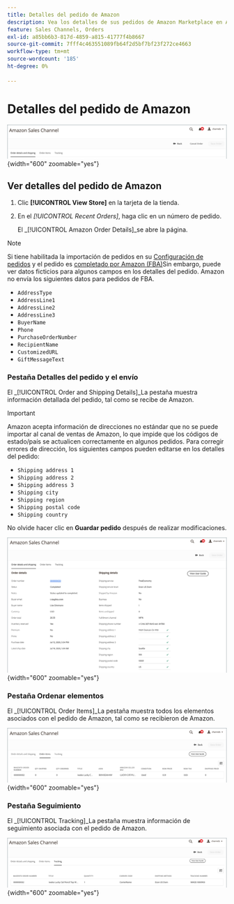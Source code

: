 ```yaml
---
title: Detalles del pedido de Amazon
description: Vea los detalles de sus pedidos de Amazon Marketplace en Adobe Commerce o en el administrador de Magento Open Source.
feature: Sales Channels, Orders
exl-id: a85bb6b3-817d-4859-a815-41777f4b8667
source-git-commit: 7fff4c463551089fb64f2d5bf7bf23f272ce4663
workflow-type: tm+mt
source-wordcount: '185'
ht-degree: 0%

---
```


# Detalles del pedido de Amazon

![Detalles del pedido de Amazon](assets/amazon-order-details-header.png){width="600" zoomable="yes"}

## Ver detalles del pedido de Amazon

1. Clic **[!UICONTROL View Store]** en la tarjeta de la tienda.

1. En el _[!UICONTROL Recent Orders]_, haga clic en un número de pedido.

   El _[!UICONTROL Amazon Order Details]_se abre la página.

>[!NOTE]
>
>Si tiene habilitada la importación de pedidos en su [Configuración de pedidos](./order-settings.md) y el pedido es [completado por Amazon (FBA)](./fulfilled-by.md)Sin embargo, puede ver datos ficticios para algunos campos en los detalles del pedido. Amazon no envía los siguientes datos para pedidos de FBA.
>
> - `AddressType`
> - `AddressLine1`
> - `AddressLine2`
> - `AddressLine3`
> - `BuyerName`
> - `Phone`
> - `PurchaseOrderNumber`
> - `RecipientName`
> - `CustomizedURL`
> - `GiftMessageText`

### Pestaña Detalles del pedido y el envío

El _[!UICONTROL Order and Shipping Details]_La pestaña muestra información detallada del pedido, tal como se recibe de Amazon.

>[!IMPORTANT]
>
>Amazon acepta información de direcciones no estándar que no se puede importar al canal de ventas de Amazon, lo que impide que los códigos de estado/país se actualicen correctamente en algunos pedidos. Para corregir errores de dirección, los siguientes campos pueden editarse en los detalles del pedido:
>
>- `Shipping address 1`
>- `Shipping address 2`
>- `Shipping address 3`
>- `Shipping city`
>- `Shipping region`
>- `Shipping postal code`
>- `Shipping country`
>
>No olvide hacer clic en **Guardar pedido** después de realizar modificaciones.

![Detalles de pedido y envío](assets/amazon-order-details.png){width="600" zoomable="yes"}

### Pestaña Ordenar elementos

El _[!UICONTROL Order Items]_La pestaña muestra todos los elementos asociados con el pedido de Amazon, tal como se recibieron de Amazon.

![Detalles del artículo del pedido](assets/amazon-order-item-details.png){width="600" zoomable="yes"}

### Pestaña Seguimiento

El _[!UICONTROL Tracking]_La pestaña muestra información de seguimiento asociada con el pedido de Amazon.

![Detalles de seguimiento](assets/amazon-order-tracking-details.png){width="600" zoomable="yes"}
